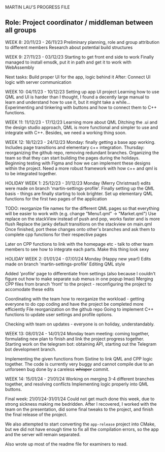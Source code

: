 MARTIN LAU'S PROGRESS FILE

Role: Project coordinator / middleman between all groups
--------
WEEK 8: 20/11/23 - 26/11/23
Preliminary planning, role and group attribution to different members
Research about potential build structures

WEEK 9: 27/11/23 - 03/12/23
Starting to get front end side to work
Finally managed to install emsdk, put it in path and get it to work with WebAssembly

Next tasks:
Build proper UI for the app, logic behind it
After: Connect UI logic with server communication

WEEK 10: 04/11/23 - 10/12/23
Setting up app UI project
Learning how to use QML and UI is harder than I thought, I found a decently large manual to learn and understand how to use it, but it might take a while...
Experimenting and tinkering with buttons and how to connect them to C++ functions.

WEEK 11: 11/12/23 - 17/12/23
Learning more about QML
Ditching the .ui and the design studio approach, QML is more functional and simpler to use and integrate with C++. Besides, we need a working thing soon.

WEEK 12: 18/12/23 - 24/12/23
Monday: finally getting a base app working. Includes page transitions and elementary c++ integration.
Thursday: reorganizing the github repo, removing redundant branches.
Organizing the team so that they can start building the pages during the holidays.
Beginning testing with Figma and how we can implement these designs within the project.
Need a more robust framework with how c++ and qml is to be integrated together.

HOLIDAY WEEK 1: 25/12/23 - 31/12/23
Monday (Merry Christmas!)
edits were made on branch 'martin-settings-profile'.
Finally setting up the QML basis - things are finally starting to look brighter.
Set up elementary QML functions for the first two pages of the application

TODO:
reorganize file names for the different QML pages so that everything will be easier to work with (e.g. change "Menu1.qml" -> "Market.qml")
Use replace on the stackView instead of push and pop, works faster and is more flush
Replace the janky default transitions on the stackview on main.qml
Once finished, port these changes onto other's branches and ask them to complete cpp functions for their respective pages

Later on
CPP functions to link with the homepage etc - talk to other team members to see how to integrate each parts.
Make this thing look sexy


HOLIDAY WEEK 2: 01/01/24 - 07/01/24
Monday (Happy new year!)
Edits made on branch 'martin-settings-profile' 
Editing QML style

Added 'profile' page to differentiate from settings (also because I couldn't figure out how to make separate sub menus in one popup lmao)
Merging CPP files from branch 'front' to the project - reconfiguring the project to accomodate these edits

Coordinating with the team how to reorganize the workload - getting everyone to do cpp coding and have the project be completed more efficiently
File reorganization on the github repo
Going to implement C++ functions to update user settings and profile options.

Checking with team on updates - everyone is on holiday, understandably.

WEEK 13:  08/01/24 - 14/01/24
Monday team meeting: coming together, formulating new plan to finish and link the project progress together.
Starting work on the telegram bot: obtaining API, starting out the Telegram bot development branch.

Implementing the given functions from Sixtine to link QML and CPP logic together.
The code is currently very buggy and cannot compile due to an unforseen bug done by a careless ~~whisper~~ commit.


WEEK 14: 15/01/24 - 21/01/24
Working on merging 3-4 different branches together, and resolving conflicts
Implementing logic properly into QML buttons.

Final week: 21/01/24-31/01/24
Could not get much done this week, due to strong sickness making me bedridden. After I recovered, I worked with the team on the presentation, did some final tweaks to the project, and finish the final release of the project. 

We also attempted to start converting the <code>app-release</code> project into CMake, but we did not have enough time to fix all the compilation errors, so the app and the server will remain separated.

Also wrote up most of the readme file for examiners to read.
